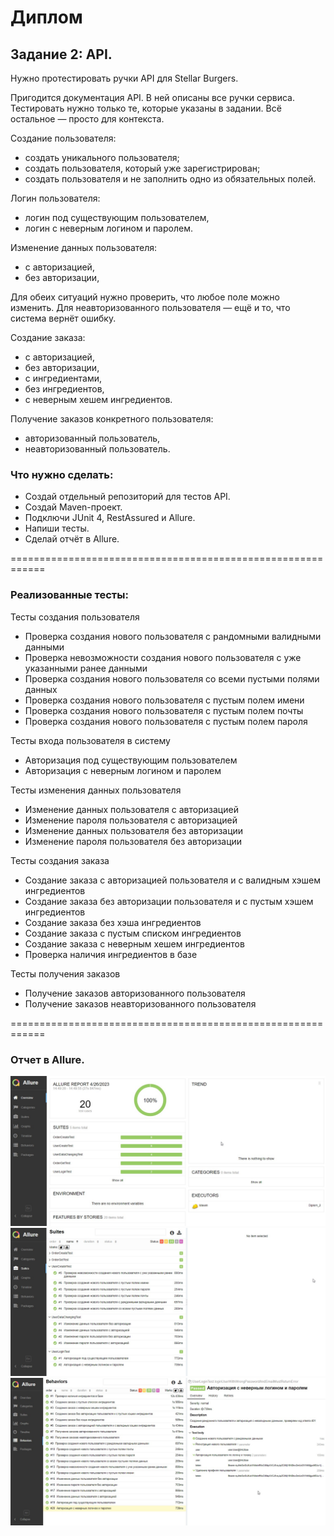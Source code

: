 # Диплом

## Задание 2: API.

Нужно протестировать ручки API для Stellar Burgers.

Пригодится документация API. В ней описаны все ручки сервиса. 
Тестировать нужно только те, которые указаны в задании. 
Всё остальное — просто для контекста.

Создание пользователя:
* создать уникального пользователя;
* создать пользователя, который уже зарегистрирован;
* создать пользователя и не заполнить одно из обязательных полей.

Логин пользователя:
* логин под существующим пользователем,
* логин с неверным логином и паролем.

Изменение данных пользователя:
* с авторизацией,
* без авторизации,

Для обеих ситуаций нужно проверить, что любое поле можно изменить. 
Для неавторизованного пользователя — ещё и то, что система вернёт ошибку.

Создание заказа:
* с авторизацией,
* без авторизации,
* с ингредиентами,
* без ингредиентов,
* с неверным хешем ингредиентов.

Получение заказов конкретного пользователя:
* авторизованный пользователь,
* неавторизованный пользователь.

### Что нужно сделать:

* Создай отдельный репозиторий для тестов API.
* Создай Maven-проект.
* Подключи JUnit 4, RestAssured и Allure.
* Напиши тесты.
* Сделай отчёт в Allure.

============================================================
### Реализованные тесты:

Тесты создания пользователя

  * Проверка создания нового пользователя с рандомными валидными данными
  * Проверка невозможности создания нового пользователя с уже указанными ранее данными
  * Проверка создания нового пользователя со всеми пустыми полями данных
  * Проверка создания нового пользователя с пустым полем имени
  * Проверка создания нового пользователя с пустым полем почты
  * Проверка создания нового пользователя с пустым полем пароля

Тесты входа пользователя в систему

  * Авторизация под существующим пользователем
  * Авторизация с неверным логином и паролем

Тесты изменения данных пользователя

  * Изменение данных пользователя с авторизацией
  * Изменение пароля пользователя с авторизацией
  * Изменение данных пользователя без авторизации
  * Изменение пароля пользователя без авторизации

Тесты создания заказа

  * Создание заказа с авторизацией пользователя и с валидным хэшем ингредиентов
  * Создание заказа без авторизации пользователя и с пустым хэшем ингредиентов
  * Создание заказа без хэша ингредиентов
  * Создание заказа с пустым списком ингредиентов
  * Создание заказа с неверным хешем ингредиентов
  * Проверка наличия ингредиентов в базе

Тесты получения заказов

  * Получение заказов авторизованного пользователя
  * Получение заказов неавторизованного пользователя

============================================================
### Отчет в Allure. 

![Allure Report 1](https://github.com/hattorym/QA-java-diplom-2/blob/6ab96b060ea86addf996a90e8d30cdedee391825/src/main/resources/AllureReport_1.jpg)
![Allure Report 2](https://github.com/hattorym/QA-java-diplom-2/blob/6ab96b060ea86addf996a90e8d30cdedee391825/src/main/resources/AllureReport_2.jpg)
![Allure Report 3](https://github.com/hattorym/QA-java-diplom-2/blob/6ab96b060ea86addf996a90e8d30cdedee391825/src/main/resources/AllureReport_3.jpg)